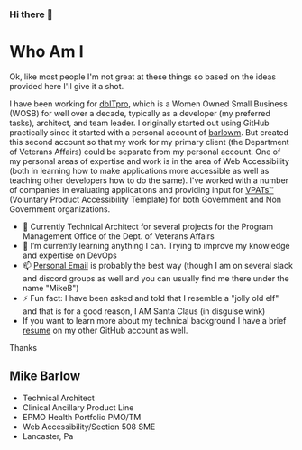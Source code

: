 ### Hi there 👋

<!--
**michael-barlow3/michael-barlow3** is a ✨ _special_ ✨ repository because its `README.md` (this file) appears on your GitHub profile.

Here are some ideas to get you started:

- 🔭 I’m currently working on ...
- 🌱 I’m currently learning ...
- 👯 I’m looking to collaborate on ...
- 🤔 I’m looking for help with ...
- 💬 Ask me about ...
- 📫 How to reach me: ...
- 😄 Pronouns: ...
- ⚡ Fun fact: ...
-->

# Who Am I
Ok, like most people I'm not great at these things so based on the ideas provided here I'll give it a shot.

I have been working for [dbITpro](dbitpro.com), which is a Women Owned Small Business (WOSB) for well over a decade, typically as a developer (my preferred tasks), architect, and team leader. I originally started out using GitHub practically since it started with a personal account of [barlowm](https://github.com/barlowm). But created this second account so that my work for my primary client (the Department of Veterans Affairs) could be separate from my personal account.
One of my personal areas of expertise and work is in the area of Web Accessibility (both in learning how to make applications more accessible as well as teaching other developers how to do the same). I've worked with a number of companies in evaluating applications and providing input for [VPATs™](https://www.itic.org/policy/accessibility/vpat) (Voluntary Product Accessibility Template) for both Government and Non Government organizations.

- 🔭 Currently Technical Architect for several projects for the Program Management Office of the Dept. of Veterans Affairs
- 🌱 I’m currently learning anything I can. Trying to improve my knowledge and expertise on DevOps
- 📫 [Personal Email](barlowm@gmail.com) is probably the best way (though I am on several slack and discord groups as well and you can usually find me there under the name "MikeB")
- ⚡ Fun fact: I have been asked and told that I resemble a "jolly old elf" and that is for a good reason, I AM Santa Claus (in disguise wink)
- If you want to learn more about my technical background I have a brief [resume](https://github.com/barlowm/barlowm/blob/master/m.barlow-resume-Sept2020.pdf) on my other GitHub account as well.

Thanks

## Mike Barlow
- Technical Architect
- Clinical Ancillary Product Line
- EPMO Health Portfolio PMO/TM
- Web Accessibility/Section 508 SME
- Lancaster, Pa
